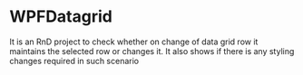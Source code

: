 # WPFDatagrid
It is an RnD project to check whether on change of data grid row it maintains the selected row or changes it. It also shows if there is any styling changes required in such scenario

